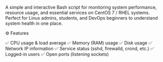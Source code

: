 A simple and interactive Bash script for monitoring system performance, resource usage, and essential services on CentOS 7 / RHEL systems.
Perfect for Linux admins, students, and DevOps beginners to understand system health in one place.

⚙️ Features

✅ CPU usage & load average
✅ Memory (RAM) usage
✅ Disk usage
✅ Network IP information
✅ Service status (sshd, firewalld, crond, etc.)
✅ Logged-in users
✅ Open ports (listening sockets)
